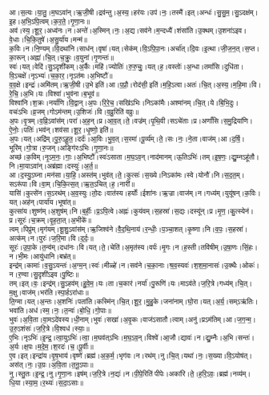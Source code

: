 

  
आ।स॒त्यः।या॒तु॒।म॒घऽवा॑न्।ऋ॒जी॒षी।द्रव॑न्तु।अ॒स्य॒।हर॑यः।उप॑।नः॒।तस्मै॑।इत्।अन्धः॑।सु॒सु॒म॒।सु॒ऽदक्ष॑म्।इ॒ह।अ॒भि॒ऽपि॒त्वम्।क॒र॒ते॒।गृ॒णा॒नः॥  
अव॑।स्य॒।शू॒र॒।अध्व॑नः।न।अन्ते॑।अ॒स्मिन्।नः॒।अ॒द्य।सव॑ने।म॒न्दध्यै॑।शंसा॑ति।उ॒क्थम्।उ॒शना॑ऽइव।वे॒धाः।चि॒कि॒तुषे॑।अ॒सु॒र्या॑य।मन्म॑॥  
क॒विः।न।नि॒ण्यम्।वि॒दथा॑नि।साध॑न्।वृषा॑।यत्।सेक॑म्।वि॒ऽपि॒पा॒नः।अर्चा॑त्।दि॒वः।इ॒त्था।जी॒ज॒न॒त्।स॒प्त।का॒रून्।अह्ना॑।चि॒त्।च॒क्रुः॒।व॒युना॑।गृ॒णन्तः॑॥  
स्वः॑।यत्।वेदि॑।सु॒ऽदृशी॑कम्।अ॒र्कैः।महि॑।ज्योतिः॑।रु॒रु॒चुः॒।यत्।ह॒।वस्तोः॑।अ॒न्धा।तमां॑सि।दुधि॑ता।वि॒ऽचक्षे॑।नृऽभ्यः॑।च॒का॒र॒।नृऽत॑मः।अ॒भिष्टौ॑॥  
व॒व॒क्षे।इन्द्रः॑।अमि॑तम्।ऋ॒जी॒षी।उ॒भे इति॑।आ।प॒प्रौ॒।रोद॑सी॒ इति॑।म॒हि॒ऽत्वा।अतः॑।चि॒त्।अ॒स्य॒।म॒हि॒मा।वि।रे॒चि॒।अ॒भि।यः।विश्वा॑।भुव॑ना।ब॒भूव॑॥  
विश्वा॑नि।श॒क्रः।नर्या॑णि।वि॒द्वान्।अ॒पः।रि॒रे॒च॒।सखि॑ऽभिः।निऽका॑मैः।अश्मा॑नम्।चि॒त्।ये।बि॒भि॒दुः।वचः॑ऽभिः।व्र॒जम्।गोऽम॑न्तम्।उ॒शिजः॑।वि।व॒व्रु॒रिति॑ वव्रुः॥  
अ॒पः।वृ॒त्रम्।व॒व्रि॒ऽवांस॑म्।परा॑।अ॒ह॒न्।प्र।आ॒व॒त्।ते॒।वज्र॑म्।पृ॒थि॒वी।सऽचे॑ताः।प्र।अर्णां॑सि।स॒मु॒द्रिया॑णि।ऐ॒नोः॒।पतिः॑।भव॑न्।शव॑सा।शू॒र॒।धृ॒ष्णो॒ इति॑॥  
अ॒पः।यत्।अद्रि॑म्।पु॒रु॒ऽहू॒त॒।दर्दः॑।आ॒विः।भु॒व॒त्।स॒रमा॑।पू॒र्व्य॑म्।ते॒।सः।नः॒।ने॒ता।वाज॑म्।आ।द॒र्षि॒।भूरि॑म्।गो॒त्रा।रु॒जन्।अङ्गि॑रःऽभिः।गृ॒णा॒नः॥  
अच्छ॑।क॒विम्।नृ॒ऽम॒नः॒।गाः॒।अ॒भिष्टौ॑।स्वः॑ऽसाता।म॒घ॒ऽव॒न्।नाद॑मानम्।ऊ॒तिऽभिः॑।तम्।इ॒ष॒णः॒।द्यु॒म्नऽहू॑तौ।नि।मा॒याऽवा॑न्।अब्र॑ह्मा।दस्युः॑।अ॒र्त॒॥  
आ।द॒स्यु॒ऽघ्ना।मन॑सा।या॒हि॒।अस्त॑म्।भुव॑त्।ते॒।कुत्सः॑।स॒ख्ये।निऽका॑मः।स्वे।योनौ॑।नि।स॒द॒त॒म्।सऽरू॑पा।वि।वा॒म्।चि॒कि॒त्स॒त्।ऋ॒त॒ऽचित्।ह॒।नारी॑॥  
यासि॑।कुत्से॑न।स॒ऽरथ॑म्।अ॒व॒स्युः।तो॒दः।वात॑स्य।हर्योः॑।ईशा॑नः।ऋ॒ज्रा।वाज॑म्।न।गध्य॑म्।युयू॑षन्।क॒विः।यत्।अह॑न्।पार्या॑य।भूषा॑त्॥  
कुत्सा॑य।शुष्ण॑म्।अ॒शुष॑म्।नि।ब॒र्हीः॒।प्र॒ऽपि॒त्वे।अह्नः॑।कुय॑वम्।स॒हस्रा॑।स॒द्यः।दस्यू॑न्।प्र।मृ॒ण॒।कु॒त्स्येन॑।प्र।सूरः॑।च॒क्रम्।वृ॒ह॒ता॒त्।अ॒भीके॑॥  
त्वम्।पिप्रु॑म्।मृग॑यम्।शू॒शु॒ऽवांस॑म्।ऋ॒जिश्व॑ने।वै॒द॒थि॒नाय॑।र॒न्धीः॒।प॒ञ्चा॒शत्।कृ॒ष्णा।नि।व॒पः॒।स॒हस्रा॑।अत्क॑म्।न।पुरः॑।ज॒रि॒मा।वि।द॒र्दः॒॥  
सूरः॑।उ॒पा॒के।त॒न्व॑म्।दधा॑नः।वि।यत्।ते॒।चेति॑।अ॒मृत॑स्य।वर्पः॑।मृ॒गः।न।ह॒स्ती।तवि॑षीम्।उ॒षा॒णः।सिं॒हः।न।भी॒मः।आयु॑धानि।बभ्र॑त्॥  
इन्द्र॑म्।कामाः॑।व॒सु॒ऽयन्तः॑।अ॒ग्म॒न्।स्वः॑।मीळ्हे॑।न।सव॑ने।च॒का॒नाः।श्र॒व॒स्यवः॑।श॒श॒मा॒नासः॑।उ॒क्थैः।ओकः॑।न।र॒ण्वा।सु॒दृशी॑ऽइव।पु॒ष्टिः॥  
तम्।इत्।वः॒।इन्द्र॑म्।सु॒ऽहव॑म्।हु॒वे॒म॒।यः।ता।च॒कार॑।नर्या॑।पु॒रूणि॑।यः।माऽव॑ते।ज॒रि॒त्रे।गध्य॑म्।चि॒त्।म॒क्षु।वाज॑म्।भर॑ति।स्पा॒र्हऽरा॑धाः॥  
ति॒ग्मा।यत्।अ॒न्तः।अ॒शनिः॑।पता॑ति।कस्मि॑न्।चि॒त्।शू॒र॒।मु॒हु॒के।जना॑नाम्।घो॒रा।यत्।अ॒र्य॒।सम्ऽऋ॑तिः।भवा॑ति।अध॑।स्म॒।नः॒।त॒न्वः॑।बो॒धि॒।गो॒पाः॥  
भुवः॑।अ॒वि॒ता।वा॒मऽदे॑वस्य।धी॒नाम्।भुवः॑।सखा॑।अ॒वृ॒कः।वाज॑ऽसातौ।त्वाम्।अनु॑।प्रऽम॑तिम्।आ।ज॒ग॒न्म॒।उ॒रु॒ऽशंसः॑।ज॒रि॒त्रे।वि॒श्वध॑।स्याः॒॥  
ए॒भिः।नृऽभिः॑।इ॒न्द्र॒।त्वा॒युऽभिः॑।त्वा॒।म॒घव॑त्ऽभिः।म॒घ॒ऽव॒न्।विश्वे॑।आ॒जौ।द्यावः॑।न।द्यु॒म्नैः।अ॒भि।सन्तः॑।अ॒र्यः।क्ष॒पः।म॒दे॒म॒।श॒रदः॑।च॒।पू॒र्वीः॥  
ए॒व।इत्।इन्द्रा॑य।वृ॒ष॒भाय॑।वृष्णे॑।ब्रह्म॑।अ॒क॒र्म॒।भृग॑वः।न।रथ॑म्।नु।चि॒त्।यथा॑।नः॒।स॒ख्या।वि॒ऽयोष॑त्।अस॑त्।नः॒।उ॒ग्रः।अ॒वि॒ता।त॒नू॒ऽपाः॥  
नु।स्तु॒तः।इ॒न्द्र॒।नु।गृ॒णा॒नः।इष॑म्।ज॒रि॒त्रे।न॒द्यः॑।न।पी॒पे॒रिति॑ पीपेः।अका॑रि।ते॒।ह॒रि॒ऽवः॒।ब्रह्म॑।नव्य॑म्।धि॒या।स्या॒म॒।र॒थ्यः॑।स॒दा॒ऽसाः॥  
